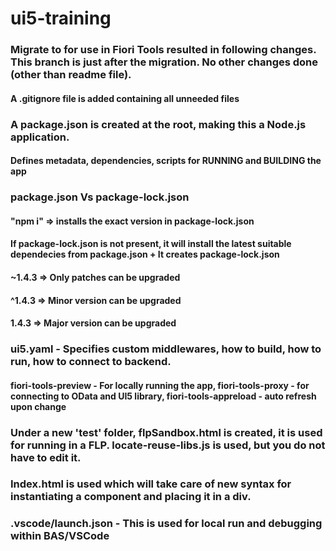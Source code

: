 # ui5-training

### Migrate to for use in Fiori Tools resulted in following changes. This branch is just after the migration. No other changes done (other than readme file).

#### A .gitignore file is added containing all unneeded files
### A package.json is created at the root, making this a Node.js application.
#### Defines metadata, dependencies, scripts for RUNNING and BUILDING the app
### package.json Vs package-lock.json
#### "npm i" => installs the exact version in package-lock.json
#### If package-lock.json is not present, it will install the latest suitable dependecies from package.json + It creates package-lock.json
#### ~1.4.3 => Only patches can be upgraded
#### ^1.4.3 => Minor version can be upgraded
#### 1.4.3 => Major version can be upgraded
### ui5.yaml - Specifies custom middlewares, how to build, how to run, how to connect to backend. 
#### fiori-tools-preview - For locally running the app, fiori-tools-proxy - for connecting to OData and UI5 library, fiori-tools-appreload - auto refresh upon change
### Under a new 'test' folder, flpSandbox.html is created, it is used for running in a FLP. locate-reuse-libs.js is used, but you do not have to edit it.
### Index.html is used which will take care of new syntax for instantiating a component and placing it in a div.
### .vscode/launch.json - This is used for local run and debugging within BAS/VSCode


